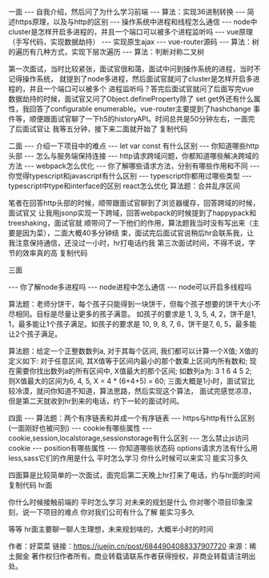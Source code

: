 一面 
--- 自我介绍，然后问了为什么学习前端
--- 算法：实现36进制转换
--- 简述https原理，以及与http的区别
--- 操作系统中进程和线程怎么通信
--- node中cluster是怎样开启多进程的，并且一个端口可以被多个进程监听吗
--- vue原理（手写代码，实现数据劫持）
--- 实现原生ajax
--- vue-router源码
--- 算法：树的遍历有几种方式，实现下层次遍历
--- 算法：判断对称二叉树

第一次面试，当时比较紧张，面试官很和蔼，面试中问到操作系统的进程，当时不记得操作系统，
就提到了node多进程，然后面试官就问了cluster是怎样开启多进程的，并且一个端口可以被多个
进程监听吗？答完后面试官就问了后面写完vue数据劫持的时候，面试官又问了Object.defineProperty除了
set get外还有什么属性，我回答了configurable enumerable。vue-router主要提到了hashchange
事件等，顺便跟面试官聊了一下h5的historyAPI。时间总共是50分钟左右，一面完了后面试官让
我等五分钟，接下来二面就开始了
复制代码

二面
--- 介绍一下项目中的难点
--- let var const 有什么区别
--- 你知道哪些http头部
--- 怎么与服务端保持连接
--- http请求跨域问题，你都知道哪些解决跨域的方法
--- webpack怎么优化
--- 你了解哪些请求方法，分别有哪些作用和不同
--- 你觉得typescript和javascript有什么区别
--- typescript你都用过哪些类型
--- typescript中type和interface的区别
react怎么优化
算法题：合并乱序区间

笔者在回答http头部的时候，顺带跟面试官聊到了浏览器缓存，回答跨域的时候，面试官又
让我用jsonp实现一下跨域，回答webpack的时候提到了happypack和treeshaking，面试官就
顺带问了一下他们的作用，算法题我当时没有写出来（主要是因为菜），二面大概40多分钟结
束，面试完后面试官说稍后hr会联系我，让我注意保持通信，还没过一小时，hr打电话约我
第三次面试时间，不得不说，字节的效率真的高
复制代码


三面

--- 你了解node多进程吗
--- node进程中怎么通信
--- node可以开启多线程吗

算法题：老师分饼干，每个孩子只能得到一块饼干，但每个孩子想要的饼干大小不尽相同。目标是尽量让更多的孩子满意。 如孩子的要求是 1, 3, 5, 4, 2，饼干是1, 1，最多能让1个孩子满足。如孩子的要求是 10, 9, 8, 7, 6，饼干是7, 6, 5，最多能让2个孩子满足。

算法题：给定一个正整数数列a, 对于其每个区间, 我们都可以计算一个X值;
X值的定义如下: 对于任意区间, 其X值等于区间内最小的那个数乘上区间内所有数和;
现在需要你找出数列a的所有区间中, X值最大的那个区间;
如数列a为: 3 1 6 4 5 2; 则X值最大的区间为6, 4, 5, X = 4 * (6+4+5) = 60;
三面大概是1小时，面试官比较冷漠，就问你知道不知道，算法思路，然后实现这个算法，
面试完感觉凉凉，但是第二天就收到hr到来的电话，约下一轮的面试时间。


四面
--- 算法题：两个有序链表和并成一个有序链表
--- https与http有什么区别(一面刚好也被问到)
--- cookie有哪些属性
--- cookie,session,localstorage,sessionstorage有什么区别
--- 怎么禁止js访问cookie
--- position有哪些属性
--- 你知道哪些状态码
options请求方法有什么用
less,sass它们的作用是什么
平时怎么学习
你什么时候可以来实习
能实习多久

四面算是比较简单的一次面试，面完后第二天晚上hr打来了电话，约与hr面的时间
复制代码
hr面

你什么时候接触前端的
平时怎么学习
对未来的规划是什么
你对哪个项目印象深刻，说一下项目的难点
你对我们公司有什么了解
能实习多久

等等
hr面主要聊一聊人生理想，未来规划啥的，大概半小时的时间

作者：好菜菜
链接：https://juejin.cn/post/6844904088337907720
来源：稀土掘金
著作权归作者所有。商业转载请联系作者获得授权，非商业转载请注明出处。